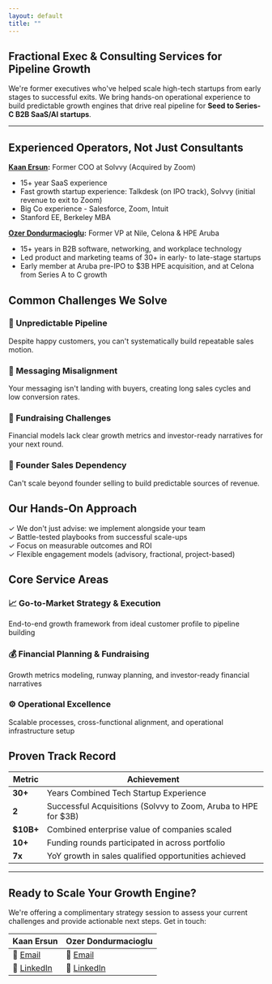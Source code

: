 ```yaml
---
layout: default
title: ""
---
```


## Fractional Exec & Consulting Services for Pipeline Growth

We're former executives who've helped scale high-tech startups from early stages to successful exits. We bring hands-on operational experience to build predictable growth engines that drive real pipeline for **Seed to Series-C B2B SaaS/AI startups**.

---

## Experienced Operators, Not Just Consultants

**[Kaan Ersun](https://www.linkedin.com/in/kaanersun):** Former COO at Solvvy (Acquired by Zoom)

- 15+ year SaaS experience
- Fast growth startup experience: Talkdesk (on IPO track), Solvvy (initial revenue to exit to Zoom)
- Big Co experience - Salesforce, Zoom, Intuit
- Stanford EE, Berkeley MBA

**[Ozer Dondurmacioglu](https://www.linkedin.com/in/ozerdo):** Former VP at Nile, Celona & HPE Aruba

- 15+ years in B2B software, networking, and workplace technology
- Led product and marketing teams of 30+ in early- to late-stage startups
- Early member at Aruba pre-IPO to $3B HPE acquisition, and at Celona from Series A to C growth


## Common Challenges We Solve

### 🤷 Unpredictable Pipeline
Despite happy customers, you can't systematically build repeatable sales motion.

### 🤔 Messaging Misalignment
Your messaging isn't landing with buyers, creating long sales cycles and low conversion rates.

### 💸 Fundraising Challenges
Financial models lack clear growth metrics and investor-ready narratives for your next round.

### 🚫 Founder Sales Dependency
Can't scale beyond founder selling to build predictable sources of revenue.


## Our Hands-On Approach

✓ We don't just advise: we implement alongside your team  
✓ Battle-tested playbooks from successful scale-ups  
✓ Focus on measurable outcomes and ROI  
✓ Flexible engagement models (advisory, fractional, project-based)


## Core Service Areas

### 📈 Go-to-Market Strategy & Execution
End-to-end growth framework from ideal customer profile to pipeline building

### 💰 Financial Planning & Fundraising
Growth metrics modeling, runway planning, and investor-ready financial narratives

### ⚙️ Operational Excellence
Scalable processes, cross-functional alignment, and operational infrastructure setup


## Proven Track Record

| Metric | Achievement |
|--------|------------|
| **30+** | Years Combined Tech Startup Experience |
| **2** | Successful Acquisitions (Solvvy to Zoom, Aruba to HPE for $3B) |
| **$10B+** | Combined enterprise value of companies scaled |
| **10+** | Funding rounds participated in across portfolio |
| **7x** | YoY growth in sales qualified opportunities achieved |

--- 

## Ready to Scale Your Growth Engine?

We're offering a complimentary strategy session to assess your current challenges and provide actionable next steps. Get in touch: 

| Kaan Ersun | Ozer Dondurmacioglu |
|------------|---------------------|
| 📧 [Email](mailto:kaanersun@gmail.com) | 📧 [Email](mailto:ozerdo@gmail.com) |
| 🔗 [LinkedIn](https://www.linkedin.com/in/kaanersun) | 🔗 [LinkedIn](https://www.linkedin.com/in/ozerdo) |